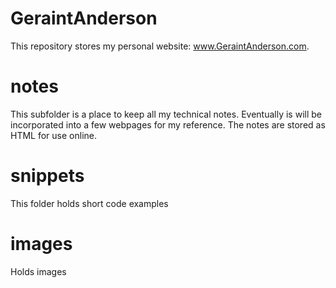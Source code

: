 # GeraintAnderson
This repository stores my personal website: www.GeraintAnderson.com.

# notes
This subfolder is a place to keep all my technical notes.  Eventually is will be incorporated into a few webpages for my reference.  The notes are stored as HTML for use online.

# snippets
This folder holds short code examples

# images
Holds images
